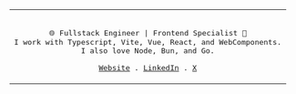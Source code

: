 <div align="center">
  <table>
    <tr>
    <td>
  <p align="center">
    <samp>
      <br/>
      🌐 Fullstack Engineer | Frontend Specialist 💚<br/>
      I work with Typescript, Vite, Vue, React, and WebComponents. <br/> 
      I also love Node, Bun, and Go. <br/>
      <br/>
      <a href="https://www.xavhm.foo" target="_blank" rel="noopener noreferer">Website</a> .
      <a href="https://www.linkedin.com/in/xavhm/" target="_blank" rel="noopener noreferer">LinkedIn</a> .
      <a href="https://x.com/_xavhm" target="_blank" rel="noopener noreferer">X</a>
    </samp>
  </p>
  </td>
  </tr>
  </table>
</div>
